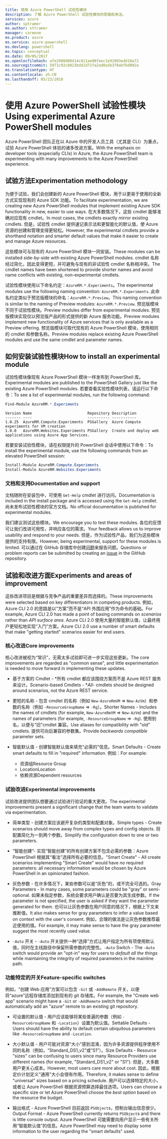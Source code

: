 ```yaml
---
title: 使用 Azure PowerShell 试验性模块
description: 了解 Azure PowerShell 试验性模块的思路和用法。
services: azure
author: sptramer
ms.author: sttramer
manager: carmonm
ms.product: azure
ms.service: azure-powershell
ms.devlang: powershell
ms.topic: conceptual
ms.date: 09/05/2017
ms.openlocfilehash: afe2908d80414c811ae08feec1e92003edd10a72
ms.sourcegitcommit: 5971c92cb023bdd1d71fa2ad0a3b378abfbd092a
ms.translationtype: HT
ms.contentlocale: zh-CN
ms.lasthandoff: 05/23/2018
---
```

# <a name="using-experimental-azure-powershell-modules"></a><span data-ttu-id="d988e-103">使用 Azure PowerShell 试验性模块</span><span class="sxs-lookup"><span data-stu-id="d988e-103">Using experimental Azure PowerShell modules</span></span>

<span data-ttu-id="d988e-104">Azure PowerShell 团队正在以 Azure 中的开发人员工具（尤其是 CLI）为重点，试验 Azure PowerShell 体验的诸多改进方案。</span><span class="sxs-lookup"><span data-stu-id="d988e-104">With the emphasis on developer tools (especially CLIs) in Azure, the Azure PowerShell team is experimenting with many improvements to the Azure PowerShell experience.</span></span>

## <a name="experimentation-methodology"></a><span data-ttu-id="d988e-105">试验方法</span><span class="sxs-lookup"><span data-stu-id="d988e-105">Experimentation methodology</span></span>

<span data-ttu-id="d988e-106">为便于试验，我们会创建新的 Azure PowerShell 模块，用于以更易于使用的全新方式实现现有的 Azure SDK 功能。</span><span class="sxs-lookup"><span data-stu-id="d988e-106">To facilitate experimentation, we are creating new Azure PowerShell modules that implement existing Azure SDK functionality in new, easier to use ways.</span></span> <span data-ttu-id="d988e-107">在大多数情况下，这些 cmdlet 能够准确对应现有 cmdlet。</span><span class="sxs-lookup"><span data-stu-id="d988e-107">In most cases, the cmdlets exactly mirror existing cmdlets.</span></span> <span data-ttu-id="d988e-108">但是，试验性 cmdlet 提供速记表示法和更智能化的默认值，使 Azure 资源的创建和管理变得更轻松。</span><span class="sxs-lookup"><span data-stu-id="d988e-108">However, the experimental cmdlets provide a shorthand notation and smarter default values that make it easier to create and manage Azure resources.</span></span>

<span data-ttu-id="d988e-109">这些模块可与现有的 Azure PowerShell 模块一同安装。</span><span class="sxs-lookup"><span data-stu-id="d988e-109">These modules can be installed side-by-side with existing Azure PowerShell modules.</span></span> <span data-ttu-id="d988e-110">cmdlet 名称经过简化，因此变得更短，并可避免与现有的非试验性 cmdlet 名称相冲突。</span><span class="sxs-lookup"><span data-stu-id="d988e-110">The cmdlet names have been shortened to provide shorter names and avoid name conflicts with existing, non-experimental cmdlets.</span></span>

<span data-ttu-id="d988e-111">试验性模块使用以下命名约定：`AzureRM.*.Experiments`。</span><span class="sxs-lookup"><span data-stu-id="d988e-111">The experimental modules use the following naming convention: `AzureRM.*.Experiments`.</span></span> <span data-ttu-id="d988e-112">此命名约定类似于预览版模块的命名：`AzureRM.*.Preview`。</span><span class="sxs-lookup"><span data-stu-id="d988e-112">This naming convention is similar to the naming of Preview modules: `AzureRM.*.Preview`.</span></span> <span data-ttu-id="d988e-113">预览版模块不同于试验性模块。</span><span class="sxs-lookup"><span data-stu-id="d988e-113">Preview modules differ from experimental modules.</span></span> <span data-ttu-id="d988e-114">预览版模块实现仅以预览版产品的形式提供的新 Azure 服务功能。</span><span class="sxs-lookup"><span data-stu-id="d988e-114">Preview modules implement new functionality of Azure services that is only available as a Preview offering.</span></span> <span data-ttu-id="d988e-115">预览版模块可取代现有的 Azure PowerShell 模块，使用相同的 cmdlet 和参数名称。</span><span class="sxs-lookup"><span data-stu-id="d988e-115">Preview modules replace existing Azure PowerShell modules and use the same cmdlet and parameter names.</span></span>

## <a name="how-to-install-an-experimental-module"></a><span data-ttu-id="d988e-116">如何安装试验性模块</span><span class="sxs-lookup"><span data-stu-id="d988e-116">How to install an experimental module</span></span>

<span data-ttu-id="d988e-117">试验性模块像现有 Azure PowerShell 模块一样发布到 PowerShell 库。</span><span class="sxs-lookup"><span data-stu-id="d988e-117">Experimental modules are published to the PowerShell Gallery just like the existing Azure PowerShell modules.</span></span> <span data-ttu-id="d988e-118">若要查看实验性模块列表，请运行以下命令：</span><span class="sxs-lookup"><span data-stu-id="d988e-118">To see a list of experimental modules, run the following command:</span></span>

```powershell
Find-Module AzureRM.*.Experiments
```

```Output
Version Name                         Repository Description
------- ----                         ---------- -----------
1.0.25  AzureRM.Compute.Experiments  PSGallery  Azure Compute experiments for VM creation
1.0.0   AzureRM.Websites.Experiments PSGallery  Create and deploy web applications using Azure App Services.
```

<span data-ttu-id="d988e-119">若要安装试验性模块，请在权限提升的 PowerShell 会话中使用以下命令：</span><span class="sxs-lookup"><span data-stu-id="d988e-119">To install the experimental module, use the following commands from an elevated PowerShell session:</span></span>

```powershell
Install-Module AzureRM.Compute.Experiments
Install-Module AzureRM.Websites.Experiments
```

### <a name="documentation-and-support"></a><span data-ttu-id="d988e-120">文档和支持</span><span class="sxs-lookup"><span data-stu-id="d988e-120">Documentation and support</span></span>

<span data-ttu-id="d988e-121">文档随附在安装包中，可使用 `Get-Help` cmdlet 进行访问。</span><span class="sxs-lookup"><span data-stu-id="d988e-121">Documentation is included in the install package and is accessed using the `Get-Help` cmdlet.</span></span> <span data-ttu-id="d988e-122">尚未发布试验性模块的官方文档。</span><span class="sxs-lookup"><span data-stu-id="d988e-122">No official documentation is published for experimental modules.</span></span>

<span data-ttu-id="d988e-123">我们建议测试这些模块。</span><span class="sxs-lookup"><span data-stu-id="d988e-123">We encourage you to test these modules.</span></span> <span data-ttu-id="d988e-124">各位的反馈可让我们改进可用性，并响应各位的需求。</span><span class="sxs-lookup"><span data-stu-id="d988e-124">Your feedback allows us to improve usability and respond to your needs.</span></span> <span data-ttu-id="d988e-125">但是，作为试验性产品，我们为这些模块提供的支持有限。</span><span class="sxs-lookup"><span data-stu-id="d988e-125">However, being experimental, support for these modules is limited.</span></span> <span data-ttu-id="d988e-126">可以通过在 GitHub 存储库中创建[问题](https://github.com/Azure/azure-powershell/issues)来报告问题。</span><span class="sxs-lookup"><span data-stu-id="d988e-126">Questions or problem reports can be submitted by creating an [issue](https://github.com/Azure/azure-powershell/issues) in the GitHub repository.</span></span>

## <a name="experiments-and-areas-of-improvement"></a><span data-ttu-id="d988e-127">试验和改进方面</span><span class="sxs-lookup"><span data-stu-id="d988e-127">Experiments and areas of improvement</span></span>

<span data-ttu-id="d988e-128">这些改进项目是根据与竞争产品的重要差异而选择的。</span><span class="sxs-lookup"><span data-stu-id="d988e-128">These improvements were selected based on key differentiators in competing products.</span></span> <span data-ttu-id="d988e-129">例如，Azure CLI 2.0 的思路是以“方案”而不是“API 外围应用”作为命令的基础。</span><span class="sxs-lookup"><span data-stu-id="d988e-129">For example, Azure CLI 2.0 has made a point of basing commands on _scenarios_ rather than _API surface area_.</span></span>
<span data-ttu-id="d988e-130">Azure CLI 2.0 使用大量的智能默认值，让最终用户更轻松地实现“入门”方案。</span><span class="sxs-lookup"><span data-stu-id="d988e-130">Azure CLI 2.0 use a number of smart defaults that make "getting started" scenarios easier for end users.</span></span>

### <a name="core-improvements"></a><span data-ttu-id="d988e-131">核心改进</span><span class="sxs-lookup"><span data-stu-id="d988e-131">Core improvements</span></span>

<span data-ttu-id="d988e-132">核心改进被视为“常识”，无需太多试验即可进一步实现这些更新。</span><span class="sxs-lookup"><span data-stu-id="d988e-132">The core improvements are regarded as "common sense", and little experimentation is needed to move forward in implementing these updates.</span></span>

- <span data-ttu-id="d988e-133">基于方案的 Cmdlet - \*所有 cmdlet 都应该围绕方案而不是 Azure REST 服务来设计。</span><span class="sxs-lookup"><span data-stu-id="d988e-133">Scenario-based Cmdlets - \**All*- cmdlets should be designed around scenarios, not the Azure REST service.</span></span>

- <span data-ttu-id="d988e-134">更短的名称 - 包含 cmdlet 的名称（例如 `New-AzureRmVM` => `New-AzVm`）和参数的名称（例如 `-ResourceGroupName` => `-Rg`）。</span><span class="sxs-lookup"><span data-stu-id="d988e-134">Shorter Names - Includes the names of cmdlets (for example, `New-AzureRmVM` => `New-AzVm`) and the names of parameters (for example, `-ResourceGroupName` => `-Rg`).</span></span> <span data-ttu-id="d988e-135">使用别名，以便与“旧”cmdlet 兼容。</span><span class="sxs-lookup"><span data-stu-id="d988e-135">Use aliases for compatibility with "old" cmdlets.</span></span> <span data-ttu-id="d988e-136">提供可向后兼容的参数集。</span><span class="sxs-lookup"><span data-stu-id="d988e-136">Provide _backwards compatible_ parameter sets.</span></span>

- <span data-ttu-id="d988e-137">智能默认值 - 创建智能默认值来填充“必需的”信息。</span><span class="sxs-lookup"><span data-stu-id="d988e-137">Smart Defaults - Create smart defaults to fill in "required" information.</span></span> <span data-ttu-id="d988e-138">例如：</span><span class="sxs-lookup"><span data-stu-id="d988e-138">For example:</span></span>
  - <span data-ttu-id="d988e-139">资源组</span><span class="sxs-lookup"><span data-stu-id="d988e-139">Resource Group</span></span>
  - <span data-ttu-id="d988e-140">Location</span><span class="sxs-lookup"><span data-stu-id="d988e-140">Location</span></span>
  - <span data-ttu-id="d988e-141">依赖资源</span><span class="sxs-lookup"><span data-stu-id="d988e-141">Dependent resources</span></span>

### <a name="experimental-improvements"></a><span data-ttu-id="d988e-142">试验改进</span><span class="sxs-lookup"><span data-stu-id="d988e-142">Experimental improvements</span></span>

<span data-ttu-id="d988e-143">试验改进提供团队想要通过试验进行验证的重大更改。</span><span class="sxs-lookup"><span data-stu-id="d988e-143">The experimental improvements present a significant change that the team wants to validate via experimentation.</span></span>

- <span data-ttu-id="d988e-144">简单类型 - 创建方案应该避开复杂的类型和配置对象。</span><span class="sxs-lookup"><span data-stu-id="d988e-144">Simple types - Create scenarios should move away from complex types and config objects.</span></span> <span data-ttu-id="d988e-145">将配置简化为一到两个参数。</span><span class="sxs-lookup"><span data-stu-id="d988e-145">Simplify the configuration down to one or two parameters.</span></span>

- <span data-ttu-id="d988e-146">“智能创建”- 实现“智能创建”的所有创建方案不包含必需的参数：Azure PowerShell 根据其“看法”选择所有必要的信息。</span><span class="sxs-lookup"><span data-stu-id="d988e-146">"Smart Create" - All create scenarios implementing "Smart Create" would have _no_ required parameters: all necessary information would be chosen by Azure PowerShell in an opinionated fashion.</span></span>

- <span data-ttu-id="d988e-147">灰色参数 - 在许多情况下，某些参数可以是“灰色”的，或不完全可选的。</span><span class="sxs-lookup"><span data-stu-id="d988e-147">Gray Parameters - In many cases, some parameters could be "gray" or semi-optional.</span></span> <span data-ttu-id="d988e-148">如果未指定参数，系统会要求用户确认是否要为其生成参数。</span><span class="sxs-lookup"><span data-stu-id="d988e-148">If the parameter is not specified, the user is asked if they want the parameter generated for them.</span></span> <span data-ttu-id="d988e-149">也可以让灰色参数在用户同意的情况下，根据上下文来推断值。</span><span class="sxs-lookup"><span data-stu-id="d988e-149">It also makes sense for gray parameters to infer a value based on context with the user's consent.</span></span>
  <span data-ttu-id="d988e-150">例如，合理的做法是让灰色参数推荐最近使用的值。</span><span class="sxs-lookup"><span data-stu-id="d988e-150">For example, it may make sense to have the gray parameter suggest the most recently used value.</span></span>

- <span data-ttu-id="d988e-151">`-Auto` 开关 - `-Auto` 开关提供一种“选择”方式让用户指定为所有项使用默认值，同时在主线路径中保留所需参数的完整性。</span><span class="sxs-lookup"><span data-stu-id="d988e-151">`-Auto` Switch - The `-Auto` switch would provide an "opt-in" way for users to _default all the things_ while maintaining the integrity of required parameters in the mainline path.</span></span>

### <a name="feature-specific-switches"></a><span data-ttu-id="d988e-152">功能特定的开关</span><span class="sxs-lookup"><span data-stu-id="d988e-152">Feature-specific switches</span></span>

<span data-ttu-id="d988e-153">例如，“创建 Web 应用”方案可以包含 `-Git` 或 `-AddRemote` 开关，以便将“azure”远程存储库添加到现有的 git 存储库。</span><span class="sxs-lookup"><span data-stu-id="d988e-153">For example, the "Create web app" scenario might have a `-Git` or `-AddRemote` switch that would automatically add an "azure" remote to an existing git repository.</span></span>

- <span data-ttu-id="d988e-154">可设置的默认值 - 用户应该能够将某些普遍的参数（例如 `-ResourceGroupName` 和 `-Location`）设置为默认值。</span><span class="sxs-lookup"><span data-stu-id="d988e-154">Settable Defaults - Users should have the ability to default certain ubiquitous parameters like `-ResourceGroupName` and `-Location`.</span></span>

- <span data-ttu-id="d988e-155">大小默认值 - 用户可能对资源“大小”感到混淆，因为许多资源提供程序使用不同的名称（例如，“Standard\_DS1\_v2”或“S1”）。</span><span class="sxs-lookup"><span data-stu-id="d988e-155">Size Defaults - Resource "sizes" can be confusing to users since many Resource Providers use different names (for example, "Standard\_DS1\_v2" or "S1").</span></span> <span data-ttu-id="d988e-156">但是，大多数用户更关心成本。</span><span class="sxs-lookup"><span data-stu-id="d988e-156">However, most users care more about cost.</span></span> <span data-ttu-id="d988e-157">因此，根据定价计划定义“通用”大小会很有作用。</span><span class="sxs-lookup"><span data-stu-id="d988e-157">Therefore, it makes sense to define "universal" sizes based on a pricing schedule.</span></span> <span data-ttu-id="d988e-158">用户可以选择特定的大小，或者让 Azure PowerShell 根据资源预算选择最佳选项。</span><span class="sxs-lookup"><span data-stu-id="d988e-158">Users can choose a specific size or let Azure PowerShell choose the _best option_ based on the resource the budget.</span></span>

- <span data-ttu-id="d988e-159">输出格式 - Azure PowerShell 目前返回 `PSObject`s，控制台输出信息很少。</span><span class="sxs-lookup"><span data-stu-id="d988e-159">Output Format - Azure PowerShell currently returns `PSObject`s and there is little console output.</span></span> <span data-ttu-id="d988e-160">Azure PowerShell 可能需要向用户显示一些有关所用“智能默认值”的信息。</span><span class="sxs-lookup"><span data-stu-id="d988e-160">Azure PowerShell may need to display some information to the user regarding the "smart defaults" used.</span></span>
